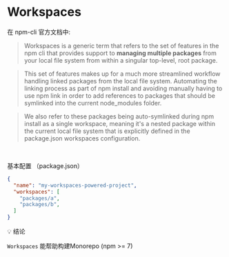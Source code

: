 # Workspaces

<div v-click-hide>

在 npm-cli 官方文档中:

> Workspaces is a generic term that refers to the set of features in the npm cli that provides support to **managing multiple packages** from your local file system from within a singular top-level, root package.

> This set of features makes up for a much more streamlined workflow handling linked packages from the local file system. Automating the linking process as part of npm install and avoiding manually having to use npm link in order to add references to packages that should be symlinked into the current node_modules folder.

> We also refer to these packages being auto-symlinked during npm install as a single workspace, meaning it's a nested package within the current local file system that is explicitly defined in the package.json workspaces configuration.

<!--
1. 是一个通用术语，是npm cli提供的一个功能集合
2. 能从root-level, root package中直接管理目录下的多个packages
3. 避免手动使用npm link子package到node_modules下
4. 提供了显示声明的配置方法

 -->

<br/>

基本配置 （package.json）

```json {all|4-5|all}
{
  "name": "my-workspaces-powered-project",
  "workspaces": [
    "packages/a",
    "packages/b",
  ]
}
```
</div>

<v-after>

💡 结论

`Workspaces` 能帮助构建Monorepo (npm >= 7)

</v-after>

<style>
  .slidev-page-10,
  .slidev-layout.my-custom-layout {
    .slidev-vclick-target {
      transition: all 500ms ease;
    }

    .slidev-vclick-hidden {
      transform:  scale(0);
      position: absolute;
    }
  }
</style>
